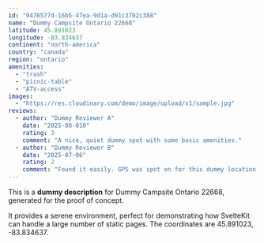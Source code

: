 ```yaml
---
id: "9476577d-16b5-47ea-9d1a-d91c3702c388"
name: "Dummy Campsite Ontario 22668"
latitude: 45.891023
longitude: -83.834637
continent: "north-america"
country: "canada"
region: "ontario"
amenities:
  - "trash"
  - "picnic-table"
  - "ATV-access"
images:
  - "https://res.cloudinary.com/demo/image/upload/v1/sample.jpg"
reviews:
  - author: "Dummy Reviewer A"
    date: "2025-08-010"
    rating: 3
    comment: "A nice, quiet dummy spot with some basic amenities."
  - author: "Dummy Reviewer B"
    date: "2025-07-06"
    rating: 2
    comment: "Found it easily. GPS was spot on for this dummy location."
---
```


This is a **dummy description** for Dummy Campsite Ontario 22668, generated for the proof of concept.

It provides a serene environment, perfect for demonstrating how SvelteKit can handle a large number of static pages. The coordinates are 45.891023, -83.834637.
